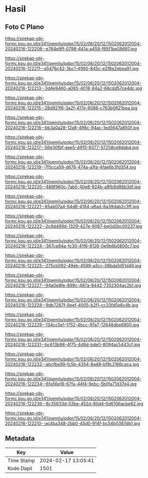 # Hasil

## Foto C Plano

https://sirekap-obj-formc.kpu.go.id/e341/pemilu/pdpr/15/02/06/20/12/1502062012004-20240216-122208--e764e9ff-0798-441a-a459-f65f1be08697.jpg

https://sirekap-obj-formc.kpu.go.id/e341/pemilu/pdpr/15/02/06/20/12/1502062012004-20240216-122211--a5476c42-3bc1-4990-845c-e2f8e2ebea91.jpg

https://sirekap-obj-formc.kpu.go.id/e341/pemilu/pdpr/15/02/06/20/12/1502062012004-20240216-122213--3d4e9460-a085-4018-84a2-66cdd57ce4dc.jpg

https://sirekap-obj-formc.kpu.go.id/e341/pemilu/pdpr/15/02/06/20/12/1502062012004-20240216-122215--28d921f6-3a2f-417e-8086-c763b0621bea.jpg

https://sirekap-obj-formc.kpu.go.id/e341/pemilu/pdpr/15/02/06/20/12/1502062012004-20240216-122216--bb3a0a28-12a8-498c-94ac-1ed5647a850f.jpg

https://sirekap-obj-formc.kpu.go.id/e341/pemilu/pdpr/15/02/06/20/12/1502062012004-20240216-122217--56e30fbf-aee5-4915-9377-57258ce8dabd.jpg

https://sirekap-obj-formc.kpu.go.id/e341/pemilu/pdpr/15/02/06/20/12/1502062012004-20240216-122219--7f5cca59-d676-474a-a1fa-4fae6b3fd354.jpg

https://sirekap-obj-formc.kpu.go.id/e341/pemilu/pdpr/15/02/06/20/12/1502062012004-20240216-122220--489f960c-7ab5-40e8-924b-a8fb9d86b3df.jpg

https://sirekap-obj-formc.kpu.go.id/e341/pemilu/pdpr/15/02/06/20/12/1502062012004-20240216-122221--85ab07a4-64d8-4184-a8ad-8a39dab2c3ff.jpg

https://sirekap-obj-formc.kpu.go.id/e341/pemilu/pdpr/15/02/06/20/12/1502062012004-20240216-122222--2c9d499d-1329-427e-9087-be0d2bc00237.jpg

https://sirekap-obj-formc.kpu.go.id/e341/pemilu/pdpr/15/02/06/20/12/1502062012004-20240216-122224--367ce84a-fc30-41f6-8126-0e9b6b0800c7.jpg

https://sirekap-obj-formc.kpu.go.id/e341/pemilu/pdpr/15/02/06/20/12/1502062012004-20240216-122225--275cb092-49eb-4599-a3cc-08bda1d51d49.jpg

https://sirekap-obj-formc.kpu.go.id/e341/pemilu/pdpr/15/02/06/20/12/1502062012004-20240216-122227--94a0e8fe-899c-487a-8442-7352304ac2b1.jpg

https://sirekap-obj-formc.kpu.go.id/e341/pemilu/pdpr/15/02/06/20/12/1502062012004-20240216-122228--9db7287f-8eef-4005-b2f1-cc33fd5e6c4b.jpg

https://sirekap-obj-formc.kpu.go.id/e341/pemilu/pdpr/15/02/06/20/12/1502062012004-20240216-122229--134cc5e1-1752-4bcc-97a7-12648dbe6800.jpg

https://sirekap-obj-formc.kpu.go.id/e341/pemilu/pdpr/15/02/06/20/12/1502062012004-20240216-122231--bc613b98-4f75-4d9d-bde0-8094ac5443cf.jpg

https://sirekap-obj-formc.kpu.go.id/e341/pemilu/pdpr/15/02/06/20/12/1502062012004-20240216-122232--abcfbe99-fc5b-4354-8a48-bf9c2166caca.jpg

https://sirekap-obj-formc.kpu.go.id/e341/pemilu/pdpr/15/02/06/20/12/1502062012004-20240216-122234--6fa56e16-67fa-44f4-9ebc-5b0fa71d37e4.jpg

https://sirekap-obj-formc.kpu.go.id/e341/pemilu/pdpr/15/02/06/20/12/1502062012004-20240216-122236--8c35633d-53be-452d-80d4-0d6106acbe92.jpg

https://sirekap-obj-formc.kpu.go.id/e341/pemilu/pdpr/15/02/06/20/12/1502062012004-20240216-122210--ac4ba348-2bb0-45d0-914f-bc54b0387db1.jpg


## Metadata

| Key        | Value               |
| ---------- | ------------------- |
| Time Stamp | 2024-02-17 13:05:41 |
| Kode Dapil | 1501                |



